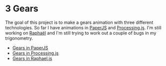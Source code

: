 ﻿3 Gears
==================================================

The goal of this project is to make a gears animation with three different technologies.  So far I have animations in [PaperJS](http://paperjs.org/) and [Processing.js](http://processingjs.org/).  I'm still working on [Raphaël](http://raphaeljs.com) and I'm still trying to work out a couple of bugs in my trigonometry.  

*   [Gears in PaperJS](http://zgrossbart.github.com/3gears/paper_gears.html)
*   [Gears in Processing.js](http://zgrossbart.github.com/3gears/processing_gears.html)
*   [Gears in Raphael.js](http://zgrossbart.github.com/3gears/raphael_gears.html)
